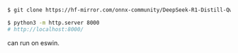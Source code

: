 ```bash

$ git clone https://hf-mirror.com/onnx-community/DeepSeek-R1-Distill-Qwen-1.5B-ONNX

$ python3 -m http.server 8000
# http://localhost:8000/
```

can run on eswin.
